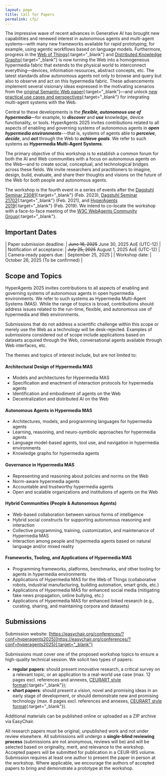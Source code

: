 ```yaml
---
layout: page
title: Call for Papers
permalink: cfp/
---
```

<!-- <p style="color:red;"><strong>Papers currently under review for ECAI 2025 cannot be submitted to the workshop. If rejected from ECAI 2025, you may request to consider your paper for inclusion in the HyperAgents 2025 program. Please send your request, including the ECAI 2025 reviews, to <a href="mailto:hyperagents2025@easychair.org">hyperagents2025@easychair.org</a> by July 31, 2025.</strong></p> -->

The impressive wave of recent advances in Generative AI has brought new capabilities and renewed interest in autonomous agents and multi-agent systems—with many new frameworks available for rapid prototyping, for example, using agentic workflows based on language models. Furthermore, progress in the [Web of Things](https://www.w3.org/WoT/wg/){:target="_blank"} and [Distributed Knowledge Graphs](https://cost-dkg.eu/){:target="_blank"} is now turning the Web into a homogeneous hypermedia fabric that extends to the physical world to interconnect everything—devices, information resources, abstract concepts, etc. The latest standards allow autonomous agents not only to browse and query but also to observe and act on this hypermedia fabric. These advancements implement several visionary ideas expressed in the motivating scenarios from the [original Semantic Web paper](https://doi.org/10.1145/3591366.3591376){:target="_blank"}—and unlock [new practical use cases and perspectives](https://dl.acm.org/doi/abs/10.5555/3306127.3331893){:target="_blank"} for integrating multi-agent systems with the Web.

Central to these developments is the _**flexible, autonomous use of hypermedia**_—for example, to _**discover**_ and _**use**_ knowledge, device functionality, or tools. HyperAgents 2025 invites contributions related to all aspects of enabling and governing systems of autonomous agents in _**open hypermedia environments**_---that is, systems of agents able to _**perceive**_, _**decide**_, and _**act**_ through the Web to _**achieve goals**_. We refer to such systems as **Hypermedia Multi-Agent Systems**.

The primary objective of this workshop is to establish a common forum for both the AI and Web communities with a focus on autonomous agents on the Web—and to create social, conceptual, and technological bridges across these fields. We invite researchers and practitioners to imagine, design, build, evaluate, and share their thoughts and visions on the future of the Web for both people and autonomous agents.

The workshop is the fourth event in a series of events after the [Dagstuhl Seminar 23081](https://www.dagstuhl.de/23081){:target="_blank"} (Feb. 2023), [Dagstuhl Seminar 21702](https://www.dagstuhl.de/21072){:target="_blank"} (Feb. 2021), and [HyperAgents 2019](http://www2019.hyperagents.org){:target="_blank"} (Feb. 2019). We intend to co-locate the workshop with a face-to-face meeting of the [W3C WebAgents Community Group](https://www.w3.org/community/webagents/){:target="_blank"}.

## Important Dates

| Paper submission deadline: | ~~June 16, 2025~~ June 30, 2025 AoE (UTC-12) |
| Notification of acceptance: | ~~July 25, 2025~~ August 1, 2025 AoE (UTC-12) |
| Camera-ready papers due: | September 25, 2025 |
| Workshop date: | October 26, 2025 (To be confirmed) |

## Scope and Topics

HyperAgents 2025 invites contributions to all aspects of enabling and governing systems of autonomous agents in open hypermedia environments. We refer to such systems as Hypermedia Multi-Agent Systems (MAS). While the range of topics is broad, contributions should address issues related to the run-time, flexible, and autonomous use of hypermedia and Web environments.

Submissions that do not address a scientific challenge within this scope or merely use the Web as a technology will be desk-rejected. Examples of submissions considered out of scope include applications based on datasets acquired through the Web, conversational agents available through Web interfaces, etc.

The themes and topics of interest include, but are not limited to:

#### Architectural Design of Hypermedia MAS
* Models and architectures for Hypermedia MAS
* Specification and enactment of interaction protocols for hypermedia agents
* Identification and embodiment of agents on the Web
* Decentralization and distributed AI on the Web

#### Autonomous Agents in Hypermedia MAS
* Architectures, models, and programming languages for hypermedia agents
* Learning, reasoning, and neuro-symbolic approaches for hypermedia agents
* Language model-based agents, tool use, and navigation in hypermedia environments
* Knowledge graphs for hypermedia agents

#### Governance in Hypermedia MAS
* Representing and reasoning about policies and norms on the Web
* Norm-aware hypermedia agents
* Accountable and trustworthy hypermedia agents
* Open and scalable organizations and institutions of agents on the Web

#### Hybrid Communities (People &amp; Autonomous Agents)
* Web-based collaboration between various forms of intelligence
* Hybrid social constructs for supporting autonomous reasoning and interaction
* Collective programming, training, customization, and maintenance of Hypermedia MAS
* Interaction among people and hypermedia agents based on natural language and/or mixed reality

#### Frameworks, Tooling, and Applications of Hypermedia MAS
* Programming frameworks, platforms, benchmarks, and other tooling for agents in hypermedia environments
* Applications of Hypermedia MAS for the Web of Things (collaborative robots, industrial manufacturing, building automation, smart grids, etc.)
* Applications of Hypermedia MAS for enhanced social media (mitigating fake news propagation, online bullying, etc.)
* Applications of Hypermedia MAS for enhanced linked research (e.g., curating, sharing, and maintaining corpora and datasets)

## Submissions

Submission website: [https://easychair.org/conferences/?conf=hyperagents2025](https://easychair.org/conferences/?conf=hyperagents2025){:target="_blank"}

Submissions must cover one of the proposed workshop topics to ensure a high-quality technical session. We solicit two types of papers:
* **regular papers**: should present innovative research, a critical survey on a relevant topic, or an application to a real-world use case (max. 12 pages excl. references and annexes, [CEURART style format](https://ceur-ws.org/HOWTOSUBMIT.html#CEURART){:target="_blank"});
* **short papers**: should present a vision, novel and promising ideas in an early stage of development, or should demonstrate new and promising technology (max. 6 pages excl. references and annexes, [CEURART style format](https://ceur-ws.org/HOWTOSUBMIT.html#CEURART){:target="_blank"}).

Additional materials can be published online or uploaded as a ZIP archive via EasyChair.

All research papers must be original, unpublished work and not under review elsewhere. All submissions will undergo a **single-blind reviewing process** (submissions are not anonymous, reviews will be) and will be selected based on originality, merit, and relevance to the workshop. Accepted papers will be submitted for publication in a CEUR-WS volume. Submission requires at least one author to present the paper in person at the workshop. Where applicable, we encourage the authors of accepted papers to bring and demonstrate a prototype at the workshop.
